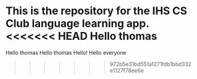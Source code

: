 This is the repository for the IHS CS Club language learning app.
<<<<<<< HEAD
Hello thomas
=======
Hello thomas 
Hello thomas
Hello!
Hello everyone
>>>>>>> 972b5e31bd551a1271fdb1bbd332e1127f78ee6e
